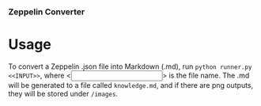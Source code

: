 ### Zeppelin Converter

# Usage

To convert a Zeppelin .json file into Markdown (.md), run `python runner.py <<INPUT>>`, where <<INPUT>> is the file name. The .md will be generated to a file called `knowledge.md`, and if there are png outputs, they will be stored under `/images`. 